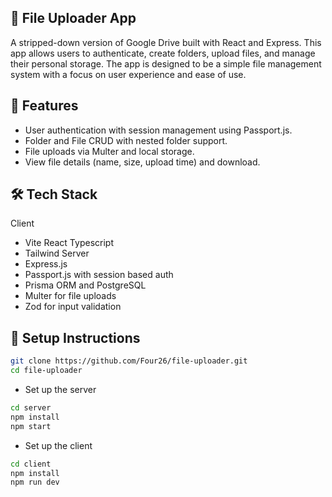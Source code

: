 ## 📁 File Uploader App

A stripped-down version of Google Drive built with React and Express. This app allows users to authenticate, create folders, upload files, and manage their personal storage. The app is designed to be a simple file management system with a focus on user experience and ease of  use.

## 🚀 Features
- User authentication with session management using Passport.js.
- Folder and File CRUD with nested folder support.
- File uploads via Multer and local storage.
- View file details (name, size, upload time) and download.

## 🛠️ Tech Stack
Client
- Vite React Typescript
- Tailwind
Server
- Express.js
- Passport.js with session based auth
- Prisma ORM and PostgreSQL
- Multer for file uploads
- Zod for input validation

## 🔨 Setup Instructions
```bash
git clone https://github.com/Four26/file-uploader.git
cd file-uploader
```
- Set up the server
```bash
cd server
npm install
npm start
```
- Set up the client
```bash
cd client
npm install
npm run dev
```
